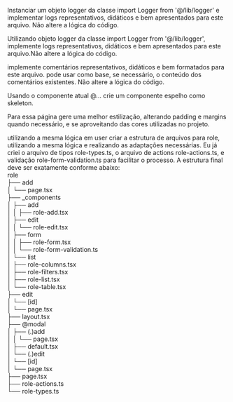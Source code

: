 Instanciar um objeto logger da classe import Logger from '@/lib/logger' e
implementar logs representativos, didáticos e bem apresentados para este
arquivo. Não altere a lógica do código.

Utilizando objeto logger da classe import Logger from '@/lib/logger', implemente
logs representativos, didáticos e bem apresentados para este arquivo.Não altere
a lógica do código.

implemente comentários representativos, didáticos e bem formatados para este
arquivo. pode usar como base, se necessário, o conteúdo dos comentários
existentes. Não altere a lógica do código.

Usando o componente atual @... crie um componente espelho como skeleton.

Para essa página gere uma melhor estilização, alterando padding e margins quando
necessário, e se aproveitando das cores utilizadas no projeto.

utilizando a mesma lógica em user criar a estrutura de arquivos para role,
utilizando a mesma lógica e realizando as adaptações necessárias. Eu já criei o
arquivo de tipos role-types.ts, o arquivo de actions role-actions.ts, e
validação role-form-validation.ts para facilitar o processo. A estrutura final
deve ser exatamente conforme abaixo:  
role  
├── add  
│ └── page.tsx  
├── \_components  
│ ├── add  
│ │ ├── role-add.tsx  
│ ├── edit  
│ │ └── role-edit.tsx  
│ ├── form  
│ │ ├── role-form.tsx  
│ │ └── role-form-validation.ts  
│ └── list  
│ ├── role-columns.tsx  
│ ├── role-filters.tsx  
│ ├── role-list.tsx  
│ └── role-table.tsx  
├── edit  
│ └── [id]  
│ └── page.tsx  
├── layout.tsx  
├── @modal  
│ ├── (.)add  
│ │ └── page.tsx  
│ ├── default.tsx  
│ └── (.)edit  
│ └── [id]  
│ └── page.tsx  
├── page.tsx  
├── role-actions.ts  
└── role-types.ts
